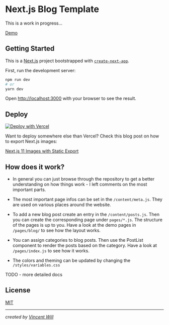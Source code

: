 # Next.js Blog Template

This is a work in progress...

[Demo](https://wwebdev-nextjs-blog-template.vercel.app/)

## Getting Started

This is a [Next.js](https://nextjs.org/) project bootstrapped with [`create-next-app`](https://github.com/vercel/next.js/tree/canary/packages/create-next-app).

First, run the development server:

```bash
npm run dev
# or
yarn dev
```

Open [http://localhost:3000](http://localhost:3000) with your browser to see the result.

## Deploy

[![Deploy with Vercel](https://vercel.com/button)](https://vercel.com/new/clone?repository-url=https%3A%2F%2Fgithub.com%2Fwwebdev%2Fnextjs-blog-template)

Want to deploy somewhere else than Vercel? Check this blog post on how to export Next.js images:

[Next.js 11 Images with Static Export](https://maxrohde.com/2021/07/25/next-js-11-images-with-static-export/)


## How does it work?

- In general you can just browse through the repository to get a better understanding on how things work - I left comments on the most important parts.

- The most important page infos can be set in the `/content/meta.js`. They are used on various places around the website.

- To add a new blog post create an entry in the `/content/posts.js`. Then you can create the corresponding page under `pages/*.js`. The structure of the pages is up to you. Have a look at the demo pages in `/pages/blog/` to see how the layout works.

- You can assign categories to blog posts. Then use the PostList component to render the posts based on the category. Have a look at `/pages/index.js` to see how it works.

- The colors and theming can be updated by changing the `/styles/variables.css`

TODO - more detailed docs

## License
[MIT](https://choosealicense.com/licenses/mit/)


---


*created by [Vincent Will](https://twitter.com/wweb_dev)*
